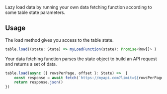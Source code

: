 Lazy load data by running your own data fetching function according to some table state parameters.

## Usage

The load method gives you access to the table state.
```ts
table.load((state: State) => myLoadFunction(state): Promise<Row[]> )
```

Your data fetching function parses the state object to build an API request and returns a set of data.
```ts
table.load(async ({ rowsPerPage, offset }: State) =>  {
    const response = await fetch(`https://myapi.com?limit=${rowsPerPage}&offset=${offset}`)
    return response.json()
})
```